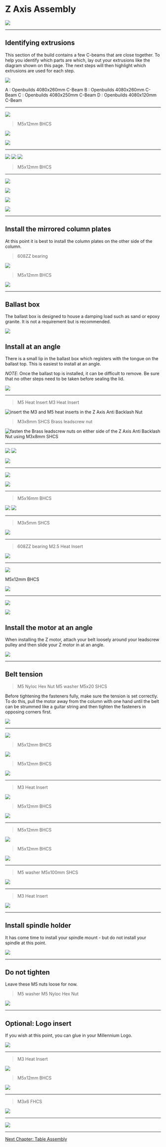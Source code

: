 # Z Axis Assembly

![](../resources/z_axis_assembly/z_axis_assembly.png)

---

## Identifying extrusions

This section of the build contains a few C-beams that are close together. To help you identify which parts are which, lay out your extrusions like the diagram shown on this page. The next steps will then highlight which extrusions are used for each step.

![](../resources/z_axis_assembly/y_axis_step_42.png)

A : Openbuilds 4080x260mm C-Beam
B : Openbuilds 4080x260mm C-Beam
C : Openbuilds 4080x250mm C-Beam
D : Openbuilds 4080x120mm C-Beam

---

![](../resources/z_axis_assembly/y_axis_step_43.png)

> M5x12mm BHCS

![](../resources/z_axis_assembly/y_axis_step_46.png)

![](../resources/z_axis_assembly/y_axis_step_47.png)

---

![](../resources/z_axis_assembly/y_axis_step_45.png)
![](../resources/z_axis_assembly/y_axis_step_48.png)
![](../resources/z_axis_assembly/y_axis_step_49.png)

> M5x12mm BHCS

---

![](../resources/z_axis_assembly/y_axis_step_44.png)

![](../resources/z_axis_assembly/y_axis_step_50.png)

<!-- TODO do a composite image showing the zoom in -->

![](../resources/z_axis_assembly/y_axis_step_51.png)

![](../resources/z_axis_assembly/y_axis_step_52.png)

---

## Install the mirrored column plates

At this point it is best to install the column plates on the other side of the column.

> 608ZZ bearing

![](../resources/z_axis_assembly/y_axis_step_53.png)

> M5x12mm BHCS

![](../resources/z_axis_assembly/y_axis_step_54.png)

---

## Ballast box

The ballast box is designed to house a damping load such as sand or epoxy granite. It is not a requirement but is recommended.

![](../resources/z_axis_assembly/y_axis_step_56.png)

## Install at an angle

There is a small lip in the ballast box which registers with the tongue on the ballast top. This is easiest to install at an angle.

_NOTE_: Once the ballast top is installed, it can be difficult to remove. Be sure that no other steps need to be taken before sealing the lid.

![](../resources/z_axis_assembly/y_axis_step_57.png)

---

> M5 Heat Insert
> M3 Heat Insert

<!-- This image is reused from the y axis assembly on purpose -->
![insert the M3 and M5 heat inserts in the Z Axis Anti Backlash Nut](../resources/y_axis_assembly/y_axis_step_5.png)

> M3x8mm SHCS
> Brass leadscrew nut

<!-- This image is reused from the y axis assembly on purpose -->
![fasten the Brass leadscrew nuts on either side of the Z Axis Anti Backlash Nut using M3x8mm SHCS](../resources/y_axis_assembly/y_axis_step_6.png)

---

![](../resources/z_axis_assembly/y_axis_step_58.png)
![](../resources/z_axis_assembly/y_axis_step_59.png)

<!-- TODO do a composite showing the zoom -->
![](../resources/z_axis_assembly/y_axis_step_60.png)

---

![](../resources/z_axis_assembly/y_axis_step_60.1.png)

![](../resources/z_axis_assembly/y_axis_step_61.png)

---

> M5x16mm BHCS

![](../resources/z_axis_assembly/y_axis_step_62.png)
![](../resources/z_axis_assembly/y_axis_step_63.png)

---

> M3x5mm SHCS

![](../resources/z_axis_assembly/y_axis_step_64.png)

---

> 608ZZ bearing
> M2.5 Heat Insert

![](../resources/z_axis_assembly/y_axis_step_65.png)

---

![](../resources/z_axis_assembly/y_axis_step_66.png)

M5x12mm BHCS

![](../resources/z_axis_assembly/y_axis_step_67.png)

---

![](../resources/z_axis_assembly/y_axis_step_68.png)

![](../resources/z_axis_assembly/y_axis_step_69.png)

## Install the motor at an angle

When installing the Z motor, attach your belt loosely around your leadscrew pulley and then slide your Z motor in at an angle.

![](../resources/z_axis_assembly/y_axis_step_70.png)

---

## Belt tension

> M5 Nyloc Hex Nut
> M5 washer
> M5x20 SHCS

Before tightening the fasteners fully, make sure the tension is set correctly. To do this, pull the motor away from the column with one hand until the belt can be strummed like a guitar string and then tighten the fasteners in opposing corners first.

![](../resources/z_axis_assembly/y_axis_step_71.png)

---

![](../resources/z_axis_assembly/y_axis_step_72.png)

> M5x12mm BHCS

![](../resources/z_axis_assembly/y_axis_step_73.png)

> M5x12mm BHCS

![](../resources/z_axis_assembly/y_axis_step_74.png)

---

> M3 Heat Insert

![](../resources/z_axis_assembly/y_axis_step_75.1.png)

> M5x12mm BHCS

![](../resources/z_axis_assembly/y_axis_step_75.png)

---

> M5x12mm BHCS

![](../resources/z_axis_assembly/y_axis_step_76.png)

> M5x12mm BHCS

![](../resources/z_axis_assembly/y_axis_step_77.png)

---

> M5 washer
> M5x100mm SHCS

![](../resources/z_axis_assembly/y_axis_step_79.png)

---

> M3 Heat Insert

![](../resources/z_axis_assembly/y_axis_step_78.png)

---

## Install spindle holder

It has come time to install your spindle mount - but do not install your spindle at this point.

![](../resources/z_axis_assembly/y_axis_step_80.png)

---

## Do not tighten

Leave these M5 nuts loose for now.

> M5 washer
> M5 Nyloc Hex Nut

![](../resources/z_axis_assembly/y_axis_step_81.png)

---

## Optional: Logo insert

If you wish at this point, you can glue in your Millennium Logo.

![](../resources/z_axis_assembly/y_axis_step_83.png)

---

> M3 Heat Insert

![](../resources/z_axis_assembly/y_axis_step_83.1.png)

> M5x12mm BHCS

![](../resources/z_axis_assembly/y_axis_step_84.png)

---

> M3x6 FHCS

![](../resources/z_axis_assembly/y_axis_step_85.png)

---

![](../resources/z_axis_assembly/y_axis_step_86.png)

---

[Next Chapter: Table Assembly](./table_assembly.md)
